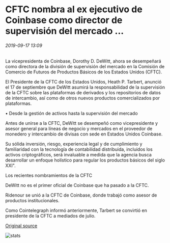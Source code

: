# CFTC nombra al ex ejecutivo de Coinbase como director de supervisión del mercado ...

###### 2019-09-17 13:09

La vicepresidenta de Coinbase, Dorothy D. DeWitt, ahora se desempeñará como directora de la división de supervisión del mercado en la Comisión de Comercio de Futuros de Productos Básicos de los Estados Unidos (CFTC).

El Presidente de la CFTC de los Estados Unidos, Heath P. Tarbert, anunció el 17 de septiembre que DeWitt asumirá la responsabilidad de la supervisión de la CFTC sobre las plataformas de derivados y los repositorios de datos de intercambio, así como de otros nuevos productos comercializados por plataformas.

• Desde la gestión de activos hasta la supervisión del mercado

Antes de unirse a la CFTC, DeWitt se desempeñó como vicepresidente y asesor general para líneas de negocio y mercados en el proveedor de monedero y intercambio de divisas con sede en Estados Unidos Coinbase.

Su sólida inversión, riesgo, experiencia legal y de cumplimiento y familiaridad con la tecnología de contabilidad distribuida, incluidos los activos criptográficos, será invaluable a medida que la agencia busca desarrollar un enfoque holístico para regular los productos básicos del siglo XXI".

Los recientes nombramientos de la CFTC

DeWitt no es el primer oficial de Coinbase que ha pasado a la CFTC.

Ridenour se unió a la CFTC de Coinbase, donde trabajó como asesor de productos institucionales.

Como Cointelegraph informó anteriormente, Tarbert se convirtió en presidente de la CFTC a mediados de julio.

[Original source](https://cointelegraph.com/news/cftc-appoints-former-coinbase-exec-as-director-of-market-oversight)

![stats](https://c.statcounter.com/11760860/0/a89fa40b/1/ "stats")
